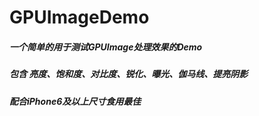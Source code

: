 # GPUImageDemo
##### 一个简单的用于测试GPUImage处理效果的Demo
##### 包含 亮度、饱和度、对比度、锐化、曝光、伽马线、提亮阴影 
##### 配合iPhone6及以上尺寸食用最佳
